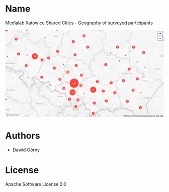 # Name

Medialab Katowice Shared Cities - Geography of surveyed participants

![Geography of surveyed participants](preview.png "Geography of surveyed participants")

# Authors
- Dawid Górny

# License

Apache Software License 2.0

